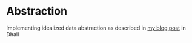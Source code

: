 # Abstraction

Implementing idealized data abstraction as described in [my blog post](https://bkase.dev/posts/data-abstraction) in Dhall
